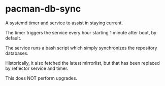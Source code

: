 # pacman-db-sync

A systemd timer and service to assist in staying current.

The timer triggers the service every hour starting 1 minute after boot, by default.

The service runs a bash script which simply synchronizes the repository databases.

Historically, it also fetched the latest mirrorlist, but that has been replaced by reflector service and timer.

This does NOT perform upgrades.
